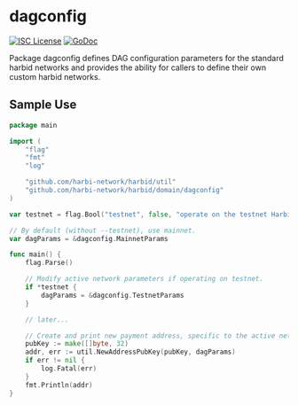dagconfig
========

[![ISC License](http://img.shields.io/badge/license-ISC-blue.svg)](https://choosealicense.com/licenses/isc/)
[![GoDoc](https://img.shields.io/badge/godoc-reference-blue.svg)](http://godoc.org/github.com/harbi-network/harbid/dagconfig)

Package dagconfig defines DAG configuration parameters for the standard
harbid networks and provides the ability for callers to define their own custom
harbid networks.

## Sample Use

```Go
package main

import (
	"flag"
	"fmt"
	"log"

	"github.com/harbi-network/harbid/util"
	"github.com/harbi-network/harbid/domain/dagconfig"
)

var testnet = flag.Bool("testnet", false, "operate on the testnet Harbi network")

// By default (without --testnet), use mainnet.
var dagParams = &dagconfig.MainnetParams

func main() {
	flag.Parse()

	// Modify active network parameters if operating on testnet.
	if *testnet {
		dagParams = &dagconfig.TestnetParams
	}

	// later...

	// Create and print new payment address, specific to the active network.
	pubKey := make([]byte, 32)
	addr, err := util.NewAddressPubKey(pubKey, dagParams)
	if err != nil {
		log.Fatal(err)
	}
	fmt.Println(addr)
}
```
